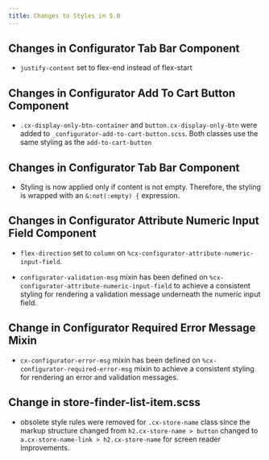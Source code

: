 ```yaml
---
title: Changes to Styles in 5.0
---
```


## Changes in Configurator Tab Bar Component

- `justify-content` set to flex-end instead of flex-start

## Changes in Configurator Add To Cart Button Component

- `.cx-display-only-btn-container` and `button.cx-display-only-btn` were added to `_configurator-add-to-cart-button.scss`.
  Both classes use the same styling as the `add-to-cart-button`

## Changes in Configurator Tab Bar Component

- Styling is now applied only if content is not empty. Therefore, the styling is wrapped with an `&:not(:empty) {` expression.

## Changes in Configurator Attribute Numeric Input Field Component

- `flex-direction` set to `column` on `%cx-configurator-attribute-numeric-input-field`.

- `configurator-validation-msg` mixin has been defined on `%cx-configurator-attribute-numeric-input-field` to achieve a consistent styling for rendering a validation message underneath the numeric input field.

## Change in Configurator Required Error Message Mixin

- `cx-configurator-error-msg` mixin has been defined on `%cx-configurator-required-error-msg` mixin to achieve a consistent styling for rendering an error and validation messages.

## Change in store-finder-list-item.scss

- obsolete style rules were removed for `.cx-store-name` class since the markup structure changed from `h2.cx-store-name > button` changed to `a.cx-store-name-link > h2.cx-store-name` for screen reader improvements. 
